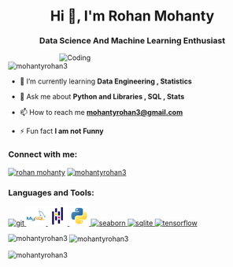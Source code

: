 <h1 align="center">Hi 👋, I'm Rohan Mohanty</h1>
<h3 align="center">Data Science And Machine Learning Enthusiast</h3>
<img align="right" alt="Coding" width=400 src="https://s3-us-west-2.amazonaws.com/robogarden-new/Articles/upload/blogs/lg-5-skills-can-kids-develop-from-coding.jpg">
<p align="left"> <img src="https://komarev.com/ghpvc/?username=mohantyrohan3&label=Profile%20views&color=0e75b6&style=flat" alt="mohantyrohan3" /> </p>

- 🌱 I’m currently learning **Data Engineering , Statistics**

- 💬 Ask me about **Python and Libraries , SQL , Stats**

- 📫 How to reach me **mohantyrohan3@gmail.com**

- ⚡ Fun fact **I am not Funny**

<h3 align="left">Connect with me:</h3>
<p align="left">
<a href="https://linkedin.com/in/rohan mohanty" target="blank"><img align="center" src="https://raw.githubusercontent.com/rahuldkjain/github-profile-readme-generator/master/src/images/icons/Social/linked-in-alt.svg" alt="rohan mohanty" height="30" width="40" /></a>
<a href="https://instagram.com/mohantyrohan3" target="blank"><img align="center" src="https://raw.githubusercontent.com/rahuldkjain/github-profile-readme-generator/master/src/images/icons/Social/instagram.svg" alt="mohantyrohan3" height="30" width="40" /></a>
</p>

<h3 align="left">Languages and Tools:</h3>
<p align="left"> <a href="https://git-scm.com/" target="_blank" rel="noreferrer"> <img src="https://www.vectorlogo.zone/logos/git-scm/git-scm-icon.svg" alt="git" width="40" height="40"/> </a> <a href="https://www.mysql.com/" target="_blank" rel="noreferrer"> <img src="https://raw.githubusercontent.com/devicons/devicon/master/icons/mysql/mysql-original-wordmark.svg" alt="mysql" width="40" height="40"/> </a> <a href="https://pandas.pydata.org/" target="_blank" rel="noreferrer"> <img src="https://raw.githubusercontent.com/devicons/devicon/2ae2a900d2f041da66e950e4d48052658d850630/icons/pandas/pandas-original.svg" alt="pandas" width="40" height="40"/> </a> <a href="https://www.python.org" target="_blank" rel="noreferrer"> <img src="https://raw.githubusercontent.com/devicons/devicon/master/icons/python/python-original.svg" alt="python" width="40" height="40"/> </a> <a href="https://seaborn.pydata.org/" target="_blank" rel="noreferrer"> <img src="https://seaborn.pydata.org/_images/logo-mark-lightbg.svg" alt="seaborn" width="40" height="40"/> </a> <a href="https://www.sqlite.org/" target="_blank" rel="noreferrer"> <img src="https://www.vectorlogo.zone/logos/sqlite/sqlite-icon.svg" alt="sqlite" width="40" height="40"/> </a> <a href="https://www.tensorflow.org" target="_blank" rel="noreferrer"> <img src="https://www.vectorlogo.zone/logos/tensorflow/tensorflow-icon.svg" alt="tensorflow" width="40" height="40"/> </a> </p>

<p><img align="left" src="https://github-readme-stats.vercel.app/api/top-langs?username=mohantyrohan3&show_icons=true&locale=en&layout=compact" alt="mohantyrohan3" /></p>

<p>&nbsp;<img align="center" src="https://github-readme-stats.vercel.app/api?username=mohantyrohan3&show_icons=true&locale=en" alt="mohantyrohan3" /></p>

<p><img align="center" src="https://github-readme-streak-stats.herokuapp.com/?user=mohantyrohan3&" alt="mohantyrohan3" /></p>

